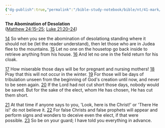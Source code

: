 ```yaml
---
{"dg-publish":true,"permalink":"/bible-study-notebook/bible/nt/41-mark/mark-13-14-23/","tags":["NT/41_Mark-13v14-23"],"created":"2025-06-03T21:28:01.675-04:00","updated":"2025-06-04T01:43:40.866-04:00"}
---
```


**The Abomination of Desolation**<br/>
([Matthew 24:15–25](https://www.google.com/url?sa=E&q=https%3A%2F%2Fbiblehub.com%2Fbsb%2Fmatthew%2F24.htm%2315); [Luke 21:20–24](https://www.google.com/url?sa=E&q=https%3A%2F%2Fbiblehub.com%2Fbsb%2Fluke%2F21.htm%2320))

[14](https://www.google.com/url?sa=E&q=https%3A%2F%2Fbiblehub.com%2Fmark%2F13-14.htm) So when you see the abomination of desolation[a](https://www.google.com/url?sa=E&q=https%3A%2F%2Fbiblehub.com%2Fbsb%2Fmark%2F%23fn) standing where it should not be (let the reader understand), then let those who are in Judea flee to the mountains. [15](https://www.google.com/url?sa=E&q=https%3A%2F%2Fbiblehub.com%2Fmark%2F13-15.htm) Let no one on the housetop go back inside to retrieve anything from his house. [16](https://www.google.com/url?sa=E&q=https%3A%2F%2Fbiblehub.com%2Fmark%2F13-16.htm) And let no one in the field return for his cloak.

[17](https://www.google.com/url?sa=E&q=https%3A%2F%2Fbiblehub.com%2Fmark%2F13-17.htm) How miserable those days will be for pregnant and nursing mothers! [18](https://www.google.com/url?sa=E&q=https%3A%2F%2Fbiblehub.com%2Fmark%2F13-18.htm) Pray that this will not occur in the winter. [19](https://www.google.com/url?sa=E&q=https%3A%2F%2Fbiblehub.com%2Fmark%2F13-19.htm) For those will be days of tribulation unseen from the beginning of God's creation until now, and never to be seen again. [20](https://www.google.com/url?sa=E&q=https%3A%2F%2Fbiblehub.com%2Fmark%2F13-20.htm) If the Lord had not cut short those days, nobody would be saved. But for the sake of the elect, whom He has chosen, He has cut them short.

[21](https://www.google.com/url?sa=E&q=https%3A%2F%2Fbiblehub.com%2Fmark%2F13-21.htm) At that time if anyone says to you, 'Look, here is the Christ!' or 'There He is!' do not believe it. [22](https://www.google.com/url?sa=E&q=https%3A%2F%2Fbiblehub.com%2Fmark%2F13-22.htm) For false Christs and false prophets will appear and perform signs and wonders to deceive even the elect, if that were possible. [23](https://www.google.com/url?sa=E&q=https%3A%2F%2Fbiblehub.com%2Fmark%2F13-23.htm) So be on your guard; I have told you everything in advance.
